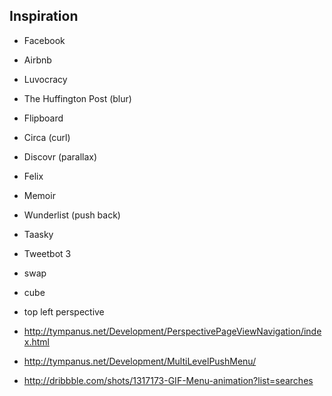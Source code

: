 


## Inspiration


- Facebook 
- Airbnb
- Luvocracy
- The Huffington Post (blur)
- Flipboard
- Circa (curl)
- Discovr (parallax)
- Felix
- Memoir
- Wunderlist (push back)
- Taasky
- Tweetbot 3
- swap
- cube
- top left perspective 

- http://tympanus.net/Development/PerspectivePageViewNavigation/index.html
- http://tympanus.net/Development/MultiLevelPushMenu/
- http://dribbble.com/shots/1317173-GIF-Menu-animation?list=searches